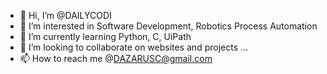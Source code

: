 - 👋 Hi, I’m @DAILYCODI
- 👀 I’m interested in Software Development, Robotics Process Automation
- 🌱 I’m currently learning Python, C, UiPath
- 💞️ I’m looking to collaborate on websites and projects ...
- 📫 How to reach me @DAZARUSC@gmail.com

<!---
DAILYCODI/DAILYCODI is a ✨ special ✨ repository because its `README.md` (this file) appears on your GitHub profile.
You can click the Preview link to take a look at your changes.
--->
